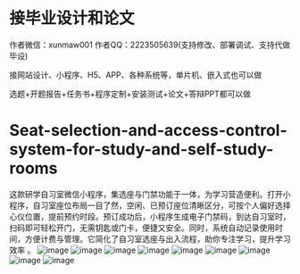 # 接毕业设计和论文
作者微信：xunmaw001  作者QQ：2223505639(支持修改、部署调试、支持代做毕设)

接网站设计、小程序、H5、APP、各种系统等，单片机、嵌入式也可以做

选题+开题报告+任务书+程序定制+安装测试+论文+答辩PPT都可以做
# Seat-selection-and-access-control-system-for-study-and-self-study-rooms
这款研学自习室微信小程序，集选座与门禁功能于一体，为学习营造便利。打开小程序，自习室座位布局一目了然，空闲、已预订座位清晰区分，可按个人偏好选择心仪位置，提前预约时段。预订成功后，小程序生成电子门禁码，到达自习室时，扫码即可轻松开门，无需钥匙或门卡，便捷又安全。同时，系统自动记录使用时间，方便计费与管理。它简化了自习室选座与出入流程，助你专注学习，提升学习效率 。 
![image](https://github.com/user-attachments/assets/db3c2eec-8cdb-4e73-8f2d-de207e75812d)
![image](https://github.com/user-attachments/assets/2ff56797-1f41-444c-9f5a-52e74fe3f9cb)
![image](https://github.com/user-attachments/assets/0967ceb2-8089-4f46-8579-0a9bd426a6f5)
![image](https://github.com/user-attachments/assets/d82328da-0edf-4323-a326-291d682bbb3f)
![image](https://github.com/user-attachments/assets/f34bcb8f-d5f6-442a-a97a-51a87f543284)
![image](https://github.com/user-attachments/assets/eddbf47f-384a-47ba-abdb-c8f948aba3b4)
![image](https://github.com/user-attachments/assets/3ff4ee9b-6fc3-47a7-b41f-e9e2bf915124)
![image](https://github.com/user-attachments/assets/53470086-df63-4013-9a21-72b858f307dd)
![image](https://github.com/user-attachments/assets/94750a08-eb4b-449a-8a15-ab7565916775)
